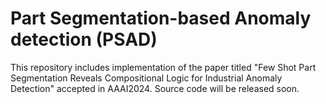 # Part Segmentation-based Anomaly detection (PSAD)

This repository includes implementation of the paper titled "Few Shot Part Segmentation Reveals Compositional Logic for Industrial Anomaly Detection" accepted in AAAI2024.
Source code will be released soon.
